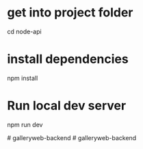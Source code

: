 # get into project folder

cd node-api

# install dependencies

 npm install

# Run local dev server

npm run dev


#   g a l l e r y w e b - b a c k e n d  
 #   g a l l e r y w e b - b a c k e n d  
 